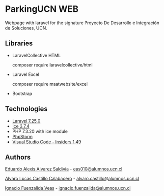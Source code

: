# ParkingUCN WEB
Webpage with laravel for the signature Proyecto De Desarrollo e Integración de Soluciones, UCN.


## Libraries

* LaravelCollective HTML 

    composer require laravelcollective/html
    
* Laravel Excel

    composer require maatwebsite/excel

* Bootstrap

## Technologies

* [Laravel 7.25.0 ](https://laravel.com/docs/7.x)
* [Ice 3.7.4](https://zeroc.com/downloads/ice)
* PHP 7.3.20 with ice module
* [PhpStorm](https://www.jetbrains.com/es-es/phpstorm/) 
* [Visual Studio Code - Insiders 1.49](https://code.visualstudio.com/insiders/)

## Authors
[Eduardo Alexis Alvarez Saldivia](https://github.com/edoxazul/) -      <eas010@alumnos.ucn.cl>

[Alvaro Lucas Castillo Calabacero](https://github.com/AlvaroCC96) -      <alvaro.castillo@alumnos.ucn.cl>

[Ignacio Fuenzalida Veas](https://github.com/NaChOoV) -      <ignacio.fuenzalida@alumnos.ucn.cl>